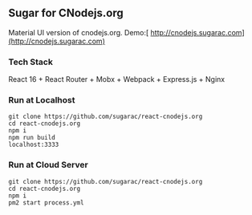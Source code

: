 ## Sugar for CNodejs.org

Material UI version of cnodejs.org. Demo:[ http://cnodejs.sugarac.com](http://cnodejs.sugarac.com)

### Tech Stack

React 16 + React Router + Mobx + Webpack + Express.js +  Nginx

### Run at Localhost

```
git clone https://github.com/sugarac/react-cnodejs.org
cd react-cnodejs.org
npm i
npm run build
localhost:3333
```

### Run at Cloud Server

```shell
git clone https://github.com/sugarac/react-cnodejs.org
cd react-cnodejs.org
npm i
pm2 start process.yml
```



